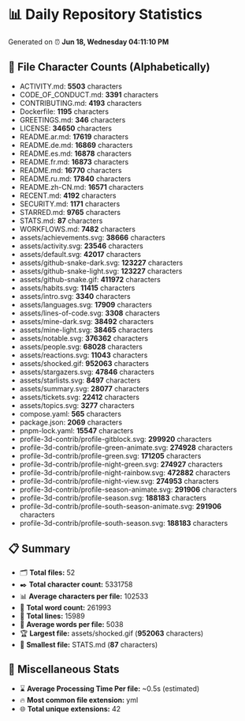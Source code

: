 # 📊 Daily Repository Statistics
Generated on ⏰ **Jun 18, Wednesday 04:11:10 PM**

## 📂 File Character Counts (Alphabetically)
- ACTIVITY.md: **5503** characters
- CODE_OF_CONDUCT.md: **3391** characters
- CONTRIBUTING.md: **4193** characters
- Dockerfile: **1195** characters
- GREETINGS.md: **346** characters
- LICENSE: **34650** characters
- README.ar.md: **17619** characters
- README.de.md: **16869** characters
- README.es.md: **16878** characters
- README.fr.md: **16873** characters
- README.md: **16770** characters
- README.ru.md: **17840** characters
- README.zh-CN.md: **16571** characters
- RECENT.md: **4192** characters
- SECURITY.md: **1171** characters
- STARRED.md: **9765** characters
- STATS.md: **87** characters
- WORKFLOWS.md: **7482** characters
- assets/achievements.svg: **38666** characters
- assets/activity.svg: **23546** characters
- assets/default.svg: **42017** characters
- assets/github-snake-dark.svg: **123227** characters
- assets/github-snake-light.svg: **123227** characters
- assets/github-snake.gif: **411972** characters
- assets/habits.svg: **11415** characters
- assets/intro.svg: **3340** characters
- assets/languages.svg: **17909** characters
- assets/lines-of-code.svg: **3308** characters
- assets/mine-dark.svg: **38492** characters
- assets/mine-light.svg: **38465** characters
- assets/notable.svg: **376362** characters
- assets/people.svg: **68028** characters
- assets/reactions.svg: **11043** characters
- assets/shocked.gif: **952063** characters
- assets/stargazers.svg: **47846** characters
- assets/starlists.svg: **8497** characters
- assets/summary.svg: **28077** characters
- assets/tickets.svg: **22412** characters
- assets/topics.svg: **3277** characters
- compose.yaml: **565** characters
- package.json: **2069** characters
- pnpm-lock.yaml: **15547** characters
- profile-3d-contrib/profile-gitblock.svg: **299920** characters
- profile-3d-contrib/profile-green-animate.svg: **274928** characters
- profile-3d-contrib/profile-green.svg: **171205** characters
- profile-3d-contrib/profile-night-green.svg: **274927** characters
- profile-3d-contrib/profile-night-rainbow.svg: **472882** characters
- profile-3d-contrib/profile-night-view.svg: **274953** characters
- profile-3d-contrib/profile-season-animate.svg: **291906** characters
- profile-3d-contrib/profile-season.svg: **188183** characters
- profile-3d-contrib/profile-south-season-animate.svg: **291906** characters
- profile-3d-contrib/profile-south-season.svg: **188183** characters

## 📋 Summary
- 🗂️ **Total files:** 52
- ✒️ **Total character count:** 5331758
- 📊 **Average characters per file:** 102533
- 📝 **Total word count:** 261993
- 🧾 **Total lines:** 15989
- 📐 **Average words per file:** 5038
- 🏆 **Largest file:** assets/shocked.gif (**952063** characters)
- 🥉 **Smallest file:** STATS.md (**87** characters)

## 🌟 Miscellaneous Stats
- ⌛ **Average Processing Time Per file:** ~0.5s (estimated)
- 🔥 **Most common file extension:** yml
- 🌐 **Total unique extensions:** 42
